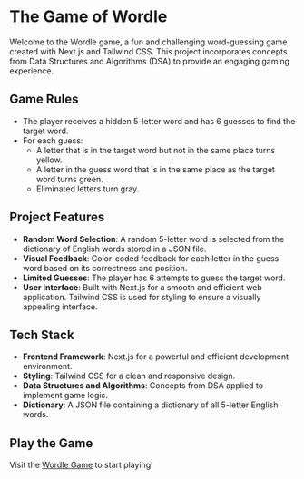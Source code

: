 # The Game of Wordle

Welcome to the Wordle game, a fun and challenging word-guessing game created with Next.js and Tailwind CSS. This project incorporates concepts from Data Structures and Algorithms (DSA) to provide an engaging gaming experience.

## Game Rules

- The player receives a hidden 5-letter word and has 6 guesses to find the target word.
- For each guess:
  - A letter that is in the target word but not in the same place turns yellow.
  - A letter in the guess word that is in the same place as the target word turns green.
  - Eliminated letters turn gray.

## Project Features

- **Random Word Selection**: A random 5-letter word is selected from the dictionary of English words stored in a JSON file.
- **Visual Feedback**: Color-coded feedback for each letter in the guess word based on its correctness and position.
- **Limited Guesses**: The player has 6 attempts to guess the target word.
- **User Interface**: Built with Next.js for a smooth and efficient web application. Tailwind CSS is used for styling to ensure a visually appealing interface.

## Tech Stack

- **Frontend Framework**: Next.js for a powerful and efficient development environment.
- **Styling**: Tailwind CSS for a clean and responsive design.
- **Data Structures and Algorithms**: Concepts from DSA applied to implement game logic.
- **Dictionary**: A JSON file containing a dictionary of all 5-letter English words.

## Play the Game

Visit the [Wordle Game](https://wordle-nextjs-eosin.vercel.app/) to start playing!


